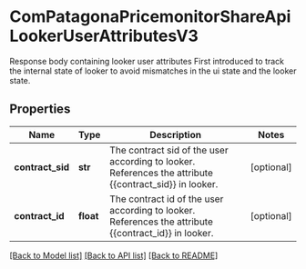 # ComPatagonaPricemonitorShareApiLookerUserAttributesV3

Response body containing looker user attributes First introduced to track the internal state of looker to avoid mismatches in the ui state and the looker state.
## Properties
Name | Type | Description | Notes
------------ | ------------- | ------------- | -------------
**contract_sid** | **str** | The contract sid of the user according to looker. References the attribute {{contract_sid}} in looker. | [optional] 
**contract_id** | **float** | The contract id of the user according to looker. References the attribute {{contract_id}} in looker. | [optional] 

[[Back to Model list]](../README.md#documentation-for-models) [[Back to API list]](../README.md#documentation-for-api-endpoints) [[Back to README]](../README.md)


